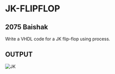 # JK-FLIPFLOP
## 2075 Baishak
Write a VHDL code for a JK flip-flop using process.

## OUTPUT
![JK](https://github.com/yamsubash/ES_VHDL/assets/149253579/5d8560cd-2723-41e6-abf0-d9d9b12adb8d)
